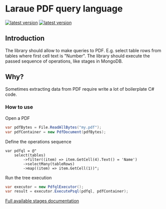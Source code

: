 # Laraue PDF query language

[![latest version](https://img.shields.io/nuget/v/Laraue.PdfQL)](https://www.nuget.org/packages/Laraue.PdfQL)
[![latest version](https://img.shields.io/nuget/dt/Laraue.PdfQL)](https://www.nuget.org/packages/Laraue.PdfQL)

## Introduction
The library should allow to make queries to PDF. E.g. select table rows from tables where first cell text is "Number".
The library should execute the passed sequence of operations, like stages in MongoDB.

## Why?
Sometimes extracting data from PDF require write a lot of boilerplate C# code.

### How to use

Open a PDF
```csharp
var pdfBytes = File.ReadAllBytes("my.pdf");
var pdfContainer = new PdfDocument(pdfBytes);
```

Define the operations sequence
```
var pdfql = @"
    select(tables)
        ->filter((item) => item.GetCell(4).Text() = 'Name')
        ->selectMany(tableRows)
        ->map((item) => item.GetCell(1))";
```

Run the tree execution
```csharp
var executor = new PdfqlExecutor();
var result = executor.ExecutePsql(pdfql, pdfContainer);
```

[Full available stages documentation](Documentation)